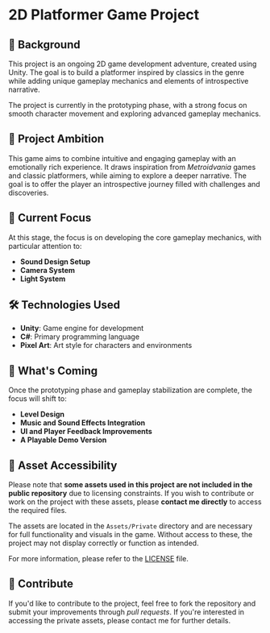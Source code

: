 # 2D Platformer Game Project

## 🌟 Background

This project is an ongoing 2D game development adventure, created using Unity. The goal is to build a platformer inspired by classics in the genre while adding unique gameplay mechanics and elements of introspective narrative.

The project is currently in the prototyping phase, with a strong focus on smooth character movement and exploring advanced gameplay mechanics.

## 🚀 Project Ambition

This game aims to combine intuitive and engaging gameplay with an emotionally rich experience. It draws inspiration from *Metroidvania* games and classic platformers, while aiming to explore a deeper narrative. The goal is to offer the player an introspective journey filled with challenges and discoveries.

## 🎯 Current Focus

At this stage, the focus is on developing the core gameplay mechanics, with particular attention to:

- **Sound Design Setup**
- **Camera System**
- **Light System**

## 🛠️ Technologies Used

- **Unity**: Game engine for development
- **C#**: Primary programming language
- **Pixel Art**: Art style for characters and environments

## 🔮 What's Coming

Once the prototyping phase and gameplay stabilization are complete, the focus will shift to:
- **Level Design**
- **Music and Sound Effects Integration**
- **UI and Player Feedback Improvements**
- **A Playable Demo Version**

## 📁 Asset Accessibility

Please note that **some assets used in this project are not included in the public repository** due to licensing constraints. If you wish to contribute or work on the project with these assets, please **contact me directly** to access the required files.

The assets are located in the `Assets/Private` directory and are necessary for full functionality and visuals in the game. Without access to these, the project may not display correctly or function as intended.

For more information, please refer to the [LICENSE](./LICENSE.md) file.

## 🤝 Contribute

If you'd like to contribute to the project, feel free to fork the repository and submit your improvements through *pull requests*. If you're interested in accessing the private assets, please contact me for further details.
